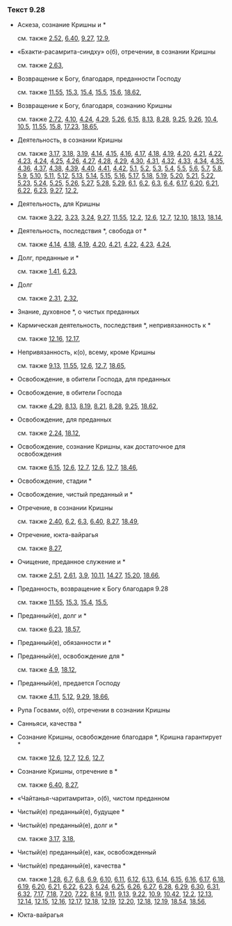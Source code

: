 ### Текст 9.28
	
- Аскеза, сознание Кришны и \*

	см. также  [2.52](../02/0252.md),  [6.40](../06/0640.md),  [9.27](../09/0927.md),  [12.9](../12/1209.md), 
	
- «Бхакти-расамрита-синдху» о(б), отречении, в сознании Кришны

	см. также  [2.63](../02/0263.md), 
	
- Возвращение к Богу, благодаря, преданности Господу

	см. также  [11.55](../11/1155.md),  [15.3](../15/1503.md),  [15.4](../15/1504.md),  [15.5](../15/1505.md),  [15.6](../15/1506.md),  [18.62](../18/1862.md), 
	
- Возвращение к Богу, благодаря, сознанию Кришны

	см. также  [2.72](../02/0272.md),  [4.10](../04/0410.md),  [4.24](../04/0424.md),  [4.29](../04/0429.md),  [5.26](../05/0526.md),  [6.15](../06/0615.md),  [8.13](../08/0813.md),  [8.28](../08/0828.md),  [9.25](../09/0925.md),  [9.26](../09/0926.md),  [10.4](../10/1004.md),  [10.5](../10/1005.md),  [11.55](../11/1155.md),  [15.8](../15/1508.md),  [17.23](../17/1723.md),  [18.65](../18/1865.md), 
	
- Деятельность, в сознании Кришны

	см. также  [3.17](../03/0317.md),  [3.18](../03/0318.md),  [3.19](../03/0319.md),  [4.14](../04/0414.md),  [4.15](../04/0415.md),  [4.16](../04/0416.md),  [4.17](../04/0417.md),  [4.18](../04/0418.md),  [4.19](../04/0419.md),  [4.20](../04/0420.md),  [4.21](../04/0421.md),  [4.22](../04/0422.md),  [4.23](../04/0423.md),  [4.24](../04/0424.md),  [4.25](../04/0425.md),  [4.26](../04/0426.md),  [4.27](../04/0427.md),  [4.28](../04/0428.md),  [4.29](../04/0429.md),  [4.30](../04/0430.md),  [4.31](../04/0431.md),  [4.32](../04/0432.md),  [4.33](../04/0433.md),  [4.34](../04/0434.md),  [4.35](../04/0435.md),  [4.36](../04/0436.md),  [4.37](../04/0437.md),  [4.38](../04/0438.md),  [4.39](../04/0439.md),  [4.40](../04/0440.md),  [4.41](../04/0441.md),  [4.42](../04/0442.md),  [5.1](../05/0501.md),  [5.2](../05/0502.md),  [5.3](../05/0503.md),  [5.4](../05/0504.md),  [5.5](../05/0505.md),  [5.6](../05/0506.md),  [5.7](../05/0507.md),  [5.8](../05/0508.md),  [5.9](../05/0509.md),  [5.10](../05/0510.md),  [5.11](../05/0511.md),  [5.12](../05/0512.md),  [5.13](../05/0513.md),  [5.14](../05/0514.md),  [5.15](../05/0515.md),  [5.16](../05/0516.md),  [5.17](../05/0517.md),  [5.18](../05/0518.md),  [5.19](../05/0519.md),  [5.20](../05/0520.md),  [5.21](../05/0521.md),  [5.22](../05/0522.md),  [5.23](../05/0523.md),  [5.24](../05/0524.md),  [5.25](../05/0525.md),  [5.26](../05/0526.md),  [5.27](../05/0527.md),  [5.28](../05/0528.md),  [5.29](../05/0529.md),  [6.1](../06/0601.md),  [6.2](../06/0602.md),  [6.3](../06/0603.md),  [6.4](../06/0604.md),  [6.17](../06/0617.md),  [6.20](../06/0620.md),  [6.21](../06/0621.md),  [6.22](../06/0622.md),  [6.23](../06/0623.md),  [9.27](../09/0927.md),  [12.2](../12/1202.md), 
	
- Деятельность, для Кришны

	см. также  [3.22](../03/0322.md),  [3.23](../03/0323.md),  [3.24](../03/0324.md),  [9.27](../09/0927.md),  [11.55](../11/1155.md),  [12.2](../12/1202.md),  [12.6](../12/1206.md),  [12.7](../12/1207.md),  [12.10](../12/1210.md),  [18.13](../18/1813.md),  [18.14](../18/1814.md), 
	
- Деятельность, последствия \*, свобода от \*

	см. также  [4.14](../04/0414.md),  [4.18](../04/0418.md),  [4.19](../04/0419.md),  [4.20](../04/0420.md),  [4.21](../04/0421.md),  [4.22](../04/0422.md),  [4.23](../04/0423.md),  [4.24](../04/0424.md), 
	
- Долг, преданные и \*

	см. также  [1.41](../01/0141.md),  [6.23](../06/0623.md), 
	
- Долг

	см. также  [2.31](../02/0231.md),  [2.32](../02/0232.md), 
	
- Знание, духовное \*, о чистых преданных

	
- Кармическая деятельность, последствия \*, непривязанность к \*

	см. также  [12.16](../12/1216.md),  [12.17](../12/1217.md), 
	
- Непривязанность, к(о), всему, кроме Кришны

	см. также  [9.13](../09/0913.md),  [11.55](../11/1155.md),  [12.6](../12/1206.md),  [12.7](../12/1207.md),  [18.65](../18/1865.md), 
	
- Освобождение, в обители Господа, для преданных

	
- Освобождение, в обители Господа

	см. также  [4.29](../04/0429.md),  [8.13](../08/0813.md),  [8.19](../08/0819.md),  [8.21](../08/0821.md),  [8.28](../08/0828.md),  [9.25](../09/0925.md),  [18.62](../18/1862.md), 
	
- Освобождение, для преданных

	см. также  [2.24](../02/0224.md),  [18.12](../18/1812.md), 
	
- Освобождение, сознание Кришны, как достаточное для освобождения

	см. также  [6.15](../06/0615.md),  [12.6](../12/1206.md),  [12.7](../12/1207.md),  [12.6](../12/1206.md),  [12.7](../12/1207.md),  [18.46](../18/1846.md), 
	
- Освобождение, стадии \*

	
- Освобождение, чистый преданный и \*

	
- Отречение, в сознании Кришны

	см. также  [2.40](../02/0240.md),  [6.2](../06/0602.md),  [6.3](../06/0603.md),  [6.40](../06/0640.md),  [8.27](../08/0827.md),  [18.49](../18/1849.md), 
	
- Отречение, юкта-вайрагья

	см. также  [8.27](../08/0827.md), 
	
- Очищение, преданное служение и \*

	см. также  [2.51](../02/0251.md),  [2.61](../02/0261.md),  [3.9](../03/0309.md),  [10.11](../10/1011.md),  [14.27](../14/1427.md),  [15.20](../15/1520.md),  [18.66](../18/1866.md), 
	
- Преданность, возвращение к Богу благодаря 9.28

	см. также  [11.55](../11/1155.md),  [15.3](../15/1503.md),  [15.4](../15/1504.md),  [15.5](../15/1505.md), 
	
- Преданный(е), долг и \*

	см. также  [6.23](../06/0623.md),  [18.57](../18/1857.md), 
	
- Преданный(е), обязанности и \*

	
- Преданный(е), освобождение для \*

	см. также  [4.9](../04/0409.md),  [18.12](../18/1812.md), 
	
- Преданный(е), предается Господу

	см. также  [4.11](../04/0411.md),  [5.12](../05/0512.md),  [9.29](../09/0929.md),  [18.66](../18/1866.md), 
	
- Рупа Госвами, о(б), отречении в сознании Кришны

	
- Санньяси, качества \*

	
- Сознание Кришны, освобождение благодаря \*, Кришна гарантирует \*

	см. также  [12.6](../12/1206.md),  [12.7](../12/1207.md),  [12.6](../12/1206.md),  [12.7](../12/1207.md), 
	
- Сознание Кришны, отречение в \*

	см. также  [6.40](../06/0640.md),  [8.27](../08/0827.md), 
	
- «Чайтанья-чаритамрита», о(б), чистом преданном

	
- Чистый(е) преданный(е), будущее \*

	
- Чистый(е) преданный(е), долг и \*

	см. также  [3.17](../03/0317.md),  [3.18](../03/0318.md), 
	
- Чистый(е) преданный(е), как, освобожденный

	
- Чистый(е) преданный(е), качества \*

	см. также  [1.28](../01/0128.md),  [6.7](../06/0607.md),  [6.8](../06/0608.md),  [6.9](../06/0609.md),  [6.10](../06/0610.md),  [6.11](../06/0611.md),  [6.12](../06/0612.md),  [6.13](../06/0613.md),  [6.14](../06/0614.md),  [6.15](../06/0615.md),  [6.16](../06/0616.md),  [6.17](../06/0617.md),  [6.18](../06/0618.md),  [6.19](../06/0619.md),  [6.20](../06/0620.md),  [6.21](../06/0621.md),  [6.22](../06/0622.md),  [6.23](../06/0623.md),  [6.24](../06/0624.md),  [6.25](../06/0625.md),  [6.26](../06/0626.md),  [6.27](../06/0627.md),  [6.28](../06/0628.md),  [6.29](../06/0629.md),  [6.30](../06/0630.md),  [6.31](../06/0631.md),  [6.32](../06/0632.md),  [7.17](../07/0717.md),  [7.18](../07/0718.md),  [7.20](../07/0720.md),  [7.22](../07/0722.md),  [8.14](../08/0814.md),  [9.11](../09/0911.md),  [9.13](../09/0913.md),  [9.22](../09/0922.md),  [10.9](../10/1009.md),  [10.42](../10/1042.md),  [12.2](../12/1202.md),  [12.13](../12/1213.md),  [12.14](../12/1214.md),  [12.15](../12/1215.md),  [12.16](../12/1216.md),  [12.17](../12/1217.md),  [12.18](../12/1218.md),  [12.19](../12/1219.md),  [12.20](../12/1220.md),  [12.18](../12/1218.md),  [12.19](../12/1219.md),  [18.54](../18/1854.md),  [18.56](../18/1856.md), 
	
- Юкта-вайрагья


